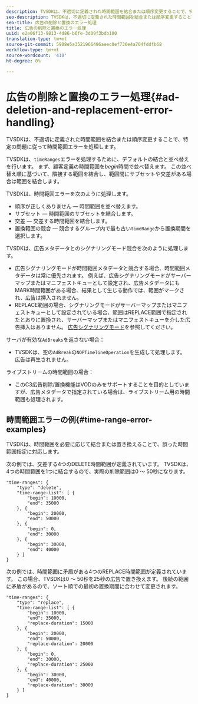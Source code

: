```yaml
---
description: TVSDKは、不適切に定義された時間範囲を結合または順序変更することで、特定の問題に従って時間範囲エラーを処理します。
seo-description: TVSDKは、不適切に定義された時間範囲を結合または順序変更することで、特定の問題に従って時間範囲エラーを処理します。
seo-title: 広告の削除と置換のエラー処理
title: 広告の削除と置換のエラー処理
uuid: e2e06f13-9813-4d86-b6fe-3d09f3bdb100
translation-type: tm+mt
source-git-commit: 5908e5a3521966496aeec0ef730e4a704fddfb68
workflow-type: tm+mt
source-wordcount: '410'
ht-degree: 0%

---
```



# 広告の削除と置換のエラー処理{#ad-deletion-and-replacement-error-handling}

TVSDKは、不適切に定義された時間範囲を結合または順序変更することで、特定の問題に従って時間範囲エラーを処理します。

TVSDKは、`timeRanges`エラーを処理するために、デフォルトの結合と並べ替えを行います。 まず、顧客定義の時間範囲を&#x200B;*begin*&#x200B;時間で並べ替えます。 この並べ替え順に基づいて、隣接する範囲を結合し、範囲間にサブセットや交差がある場合は範囲を結合します。

TVSDKは、時間範囲エラーを次のように処理します。

* 順序が正しくありません — 時間範囲を並べ替えます。
* サブセット — 時間範囲のサブセットを結合します。
* 交差 — 交差する時間範囲を結合します。
* 置換範囲の競合 — 競合するグループ内で最も古い`timeRange`から置換期間を選択します。

TVSDKは、広告メタデータとのシグナリングモード競合を次のように処理します。

* 広告シグナリングモードが時間範囲メタデータと競合する場合、時間範囲メタデータは常に優先されます。 例えば、広告シグナリングモードがサーバーマップまたはマニフェストキューとして設定され、広告メタデータにもMARK時間範囲がある場合、結果として生じる動作では、範囲がマークされ、広告は挿入されません。
* REPLACE範囲の場合、シグナリングモードがサーバーマップまたはマニフェストキューとして設定されている場合、範囲はREPLACE範囲で指定されたとおりに置換され、サーバーマップまたはマニフェストキューを介した広告挿入はありません。 [広告シグナリングモード](../../../tvsdk-1.4-for-android/ad-insertion/ad-insertion-metadata/android-1.4-ad-signaling-mode.md)を参照してください。

サーバが有効な`AdBreaks`を返さない場合：

* TVSDKは、空の`AdBreak`の`NOPTimelineOperation`を生成して処理します。 広告は再生されません。

ライブストリームの時間範囲の場合：

* このC3広告削除/置換機能はVODのみをサポートすることを目的としていますが、広告メタデータで指定されている場合は、ライブストリーム用の時間範囲も処理されます。

## 時間範囲エラーの例{#time-range-error-examples}

TVSDKは、時間範囲を必要に応じて結合または置き換えることで、誤った時間範囲指定に対応します。

次の例では、交差する4つのDELETE時間範囲が定義されています。 TVSDKは、4つの時間範囲を1つに結合するので、実際の削除範囲は0 ～ 50秒になります。

```
"time-ranges": {
    "type": "delete",
    "time-range-list": [ {
        "begin": 10000,
        "end": 35000
    }, {
        "begin": 20000,
        "end": 50000
    }, {
        "begin": 0,
        "end": 30000
    }, {
        "begin": 30000,
        "end": 40000
    } ]
}
```

次の例では、時間範囲に矛盾がある4つのREPLACE時間範囲が定義されています。 この場合、TVSDKは0 ～ 50秒を25秒の広告で置き換えます。 後続の範囲に矛盾があるので、ソート順での最初の置換期間に合わせて変更されます。

```
"time-ranges": {
    "type": "replace",
    "time-range-list": [ {
        "begin": 10000,
        "end": 35000,
        "replace-duration": 15000
    }, {
        "begin": 20000,
        "end": 50000,
        "replace-duration": 20000
    }, {
        "begin": 0,
        "end": 30000,
        "replace-duration": 25000
    }, {
        "begin": 30000,
        "end": 40000,
        "replace-duration": 30000
    } ]
}
```
